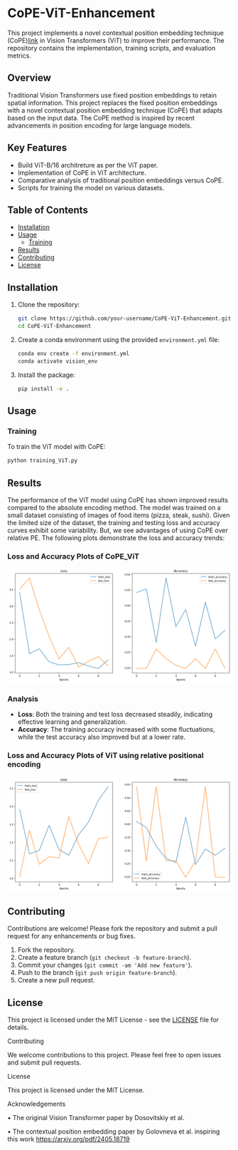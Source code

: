 # CoPE-ViT-Enhancement
This project implements a novel contextual position embedding technique (CoPE)[link](https://arxiv.org/pdf/2405.18719) in Vision Transformers (ViT) to improve their performance. The repository contains the implementation, training scripts, and evaluation metrics.



## Overview

Traditional Vision Transformers use fixed position embeddings to retain spatial information. This project replaces the fixed position embeddings with a novel contextual position embedding technique (CoPE) that adapts based on the input data. The CoPE method is inspired by recent advancements in position encoding for large language models.

## Key Features

- Build ViT-B/16 architreture as per the ViT paper. 
- Implementation of CoPE in ViT architecture.
- Comparative analysis of traditional position embeddings versus CoPE.
- Scripts for training the model on various datasets.


## Table of Contents

- [Installation](#installation)
- [Usage](#usage)
  - [Training](#training)
- [Results](#results)
- [Contributing](#contributing)
- [License](#license)


## Installation

1. Clone the repository:

   ```bash
   git clone https://github.com/your-username/CoPE-ViT-Enhancement.git
   cd CoPE-ViT-Enhancement
   ```

2. Create a conda environment using the provided `environment.yml` file:

    ```bash
    conda env create -f environment.yml
    conda activate vision_env
    ```

3. Install the package:

    ```bash
    pip install -e .
    ```


## Usage

### Training

To train the ViT model with CoPE:

```bash
python training_ViT.py
```


## Results

The performance of the ViT model using CoPE has shown improved results compared to the absolute encoding method. The model was trained on a small dataset consisting of images of food items (pizza, steak, sushi). Given the limited size of the dataset, the training and testing loss and accuracy curves exhibit some variability. But, we see advantages of using CoPE over relative PE. The following plots demonstrate the loss and accuracy trends:

### Loss and Accuracy Plots of CoPE_ViT

![Plot](CoPE_ViT_results.png)

### Analysis

- **Loss**: Both the training and test loss decreased steadily, indicating effective learning and generalization.
- **Accuracy**: The training accuracy increased with some fluctuations, while the test accuracy also improved but at a lower rate.

### Loss and Accuracy Plots of ViT using relative positional encoding

![Plot](ViT_result.png)



## Contributing

Contributions are welcome! Please fork the repository and submit a pull request for any enhancements or bug fixes.

1. Fork the repository.
2. Create a feature branch (`git checkout -b feature-branch`).
3. Commit your changes (`git commit -am 'Add new feature'`).
4. Push to the branch (`git push origin feature-branch`).
5. Create a new pull request.

## License

This project is licensed under the MIT License - see the [LICENSE](LICENSE) file for details.



Contributing

We welcome contributions to this project. Please feel free to open issues and submit pull requests.

License

This project is licensed under the MIT License.

Acknowledgements

•	The original Vision Transformer paper by Dosovitskiy et al. 

•	The contextual position embedding paper by Golovneva et al. inspiring this work https://arxiv.org/pdf/2405.18719
